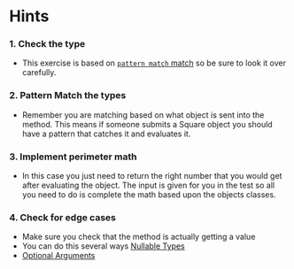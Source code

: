 ﻿# Hints

### 1. Check the type 
- This exercise is based on [`pattern match` match](https://docs.microsoft.com/en-us/dotnet/csharp/pattern-matching)
so be sure to look it over carefully.

### 2. Pattern Match the types 

- Remember you are matching based on what object is sent into the 
method. This means if someone submits a Square
object you should have a pattern that catches it
and evaluates it.

### 3. Implement perimeter math
 
- In this case you just need to return the right 
number that you would get after evaluating
the object. The input is given for you in the test
so all you need to do is complete the math based upon
the objects classes.

### 4. Check for edge cases

- Make sure you check that the method is actually
getting a value
- You can do this several ways [Nullable Types](https://stackoverflow.com/questions/271588/passing-null-arguments-to-c-sharp-methods)
- [Optional Arguments](https://docs.microsoft.com/en-us/dotnet/csharp/programming-guide/classes-and-structs/named-and-optional-arguments)


